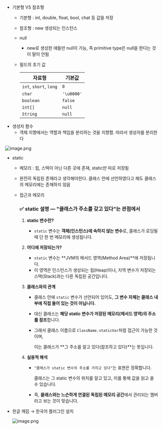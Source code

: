 - 기본형 VS 참조형
    - 기본형 : int, double, float, bool, chat 등 값을 저장
    - 참조형 : new 생성되는 인스턴스
    - null
        - new로 생성한 애들만 null이 가능, 즉 primitive type은 null을 한다는 것이 말이 안됨
    - 필드의 초기 값


        | 자료형 | 기본값 |
        | --- | --- |
        | `int`, `short`, `long` | `0` |
        | `char` | `'\u0000'` |
        | `boolean` | `false` |
        | `int[]` | `null` |
        | `String` | `null` |
- 생성자 함수
    - 객체 지향에서는 역할과 책임을 분리하는 것을 지향함. 따라서 생성자를 분리한다

![image.png](attachment:098dea73-69a0-4363-9016-b6d5b3921317:image.png)

- static
    - 메모리 : 힙, 스텍이 아닌 다른 곳에 존재, static만 따로 저장됨
    - 완전히 독립된 존재라고 생각해야한다. 클래스 안에 선언하였다고 해도 클래스의 메모리에는 존재하지 않음
    - 접근과 메모리

      ### ✅ static 설명 — "클래스가 주소를 갖고 있다"는 관점에서

        1. **static 변수란?**
            - `static` 변수는 **객체(인스턴스)에 속하지 않는 변수**로, 클래스가 로딩될 때 단 한 번 메모리에 생성됩니다.
        2. **어디에 저장되는가?**
            - `static` 변수는 **JVM의 메서드 영역(Method Area)**에 저장됩니다.
            - 이 영역은 인스턴스가 생성되는 힙(Heap)이나, 지역 변수가 저장되는 스택(Stack)과는 다른 독립된 공간입니다.
        3. **클래스와의 관계**
            - 클래스 안에 `static` 변수가 선언되어 있어도, **그 변수 자체는 클래스 내부에 직접 들어 있는 것이 아닙니다.**
            - 대신 클래스는 **해당 static 변수가 저장된 메모리(메서드 영역)의 주소를 참조**합니다.
            - 그래서 클래스 이름으로 `ClassName.staticVar`처럼 접근이 가능한 것이며,

              이는 클래스가 **그 주소를 알고 있다(참조하고 있다)**는 뜻입니다.

        4. **실용적 해석**
            - `"클래스가 static 변수의 주소를 가지고 있다"`는 표현은 정확합니다.

              클래스는 그 static 변수의 위치를 알고 있고, 이를 통해 값을 읽고 쓸 수 있습니다.

            - 즉, **클래스와는 느슨하게 연결된 독립된 메모리 공간**에서 관리되는 멤버라고 보는 것이 맞습니다.
- 한글 깨짐 → 한국어 플러그인 설치

  ![image.png](attachment:3c44f11e-d60d-49e7-93fd-243f521852f9:image.png)